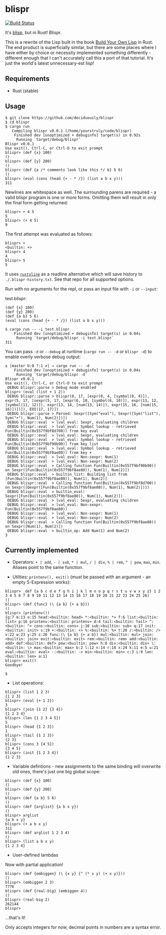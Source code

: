 # blispr

[![Build Status](https://travis-ci.org/deciduously/blispr.svg?branch=master)](https://travis-ci.org/deciduously/blispr)

It's [blisp](https://github.com/deciduously/blisp), but in Rust!   Blispr.

This is a rewrite of the Lisp built in the book [Build Your Own Lisp](http://www.buildyourownlisp.com/) in Rust.  The end product is superficially similar, but there are some places where I have either by choice or necessity implemented something differently - different enough that I can't accurately call this a port of that tutorial.  It's just the world's latest unnecessary-est lisp!

## Requirements

* Rust (stable)

## Usage

```blispr
$ git clone https://github.com/deciduously/blispr
$ cd blispr
$ cargo run
   Compiling blispr v0.0.1 (/home/yourstruly/code/blispr)
    Finished dev [unoptimized + debuginfo] target(s) in 0.92s
     Running `target/debug/blispr`
Blispr v0.0.1
Use exit(), Ctrl-C, or Ctrl-D to exit prompt
blispr> (def {x} 100)
()
blispr> (def {y} 200)
()
blispr> (def {a /* comments look like this */ b} 5 6)
()
blispr> (eval (cons (head {+ - * /}) (list a b x y)))
311
```

Newlines are whitespace as well.  The surrounding parens are required - a valid blispr program is one or more forms.  Omitting them will result in only the final form getting returned:

```
blispr> + 4 5
5
blispr> (+ 4 5)
9
```

The first attempt was evaluated as follows:

```
blispr> +
<builtin: +>
blispr> 4
4
blispr> 5
5
```

It uses [`rustyline`](https://github.com/kkawakam/rustyline) as a readline alternative which will save history to `./.blispr-history.txt`.  See that repo for all supported options.

Run with no arguments for the repl, or pass an input file with `-i` or `--input`:

test.blispr:

```
(def {x} 100)
(def {y} 200)
(def {a b} 5 6)
(eval (cons (head {+ - * /}) (list a b x y)))
```

```
$ cargo run -- -i test.blispr 
    Finished dev [unoptimized + debuginfo] target(s) in 0.04s
     Running `target/debug/blispr -i test.blispr`
311
```

You can pass `-d` or `--debug` at runtime (`cargo run -- -d` or `blispr -d`) to enable overly verbose debug output:

```
± |master U:8 ?:1 ✗| → cargo run -- -d
    Finished dev [unoptimized + debuginfo] target(s) in 0.04s
     Running `target/debug/blispr -d`
Blispr v0.0.1
Use exit(), Ctrl-C, or Ctrl-D to exit prompt
 DEBUG blispr::parse > Debug mode enabled
blispr> (eval (list + 1 2))
 DEBUG blispr::parse > blispr(0, 17, [expr(0, 4, [symbol(0, 4)]), expr(5, 17, [sexpr(5, 17, [expr(6, 10, [symbol(6, 10)]), expr(11, 12, [symbol(11, 12)]), expr(13, 14, [num(13, 14)]), expr(15, 16, [num(15, 16)])])]), EOI(17, 17)])
 DEBUG blispr::parse > Parsed: Sexpr([Sym("eval"), Sexpr([Sym("list"), Sym("+"), Num(1), Num(2)])])
 DEBUG blispr::eval  > lval_eval: Sexpr, evaluating children
 DEBUG blispr::eval  > lval_eval: Symbol lookup - retrieved Fun(Builtin(0x557f9bf8d700)) from key eval
 DEBUG blispr::eval  > lval_eval: Sexpr, evaluating children
 DEBUG blispr::eval  > lval_eval: Symbol lookup - retrieved Fun(Builtin(0x557f9bf90b90)) from key list
 DEBUG blispr::eval  > lval_eval: Symbol lookup - retrieved Fun(Builtin(0x557f9bf8ae80)) from key +
 DEBUG blispr::eval  > lval_eval: Non-sexpr: Num(1)
 DEBUG blispr::eval  > lval_eval: Non-sexpr: Num(2)
 DEBUG blispr::eval  > Calling function Fun(Builtin(0x557f9bf90b90)) on Sexpr([Fun(Builtin(0x557f9bf8ae80)), Num(1), Num(2)])
 DEBUG blispr::eval  > builtin_list: Building list from [Fun(Builtin(0x557f9bf8ae80)), Num(1), Num(2)]
 DEBUG blispr::eval  > Calling function Fun(Builtin(0x557f9bf8d700)) on Sexpr([Qexpr([Fun(Builtin(0x557f9bf8ae80)), Num(1), Num(2)])])
 DEBUG blispr::eval  > builtin_eval: Sexpr([Fun(Builtin(0x557f9bf8ae80)), Num(1), Num(2)])
 DEBUG blispr::eval  > lval_eval: Sexpr, evaluating children
 DEBUG blispr::eval  > lval_eval: Non-sexpr: Fun(Builtin(0x557f9bf8ae80))
 DEBUG blispr::eval  > lval_eval: Non-sexpr: Num(1)
 DEBUG blispr::eval  > lval_eval: Non-sexpr: Num(2)
 DEBUG blispr::eval  > Calling function Fun(Builtin(0x557f9bf8ae80)) on Sexpr([Num(1), Num(2)])
 DEBUG blispr::eval  > builtin_op: Add Num(1) and Num(2)
3
```

## Currently implemented

* Operators: `+ | add`, `- | sub`, `* | mul`, `/ | div`, `% | rem`, `^ | pow`, `max`, `min`.  Aliases point to the same function.

* Utilties: `printenv(), exit()` (must be passed with an argument - an empty S-Expression works):

```
blispr> _def {a b c d e f g h i j k l m n o p q r s t u v w x y z} 1 2 3 4 5 6 7 8 9 10 11 12 13 14 15 16 17 18 19 20 21 22 23 24 25 26)
()
blispr> (def {func} (\ {a b} {+ a b}))
()
blispr> (printenv())
{g:7 m:13 o:15 head:<builtin: head> *:<builtin: *> f:6 list:<builtin: list> p:16 printenv:<builtin: printenv> d:4 tail:<builtin: tail> ^:<builtin: ^> cons:<builtin: cons> j:10 sub:<builtin: sub> q:17 init:<builtin: init> s:19 +:<builtin: +> %:<builtin: %> t:20 /:<builtin: /> v:22 w:23 y:25 z:26 func:(\ {a b} {+ a b}) mul:<builtin: mul> join:<builtin: join> exit:<builtin: exit> rem:<builtin: rem> add:<builtin: add> def:<builtin: def> pow:<builtin: pow> h:8 div:<builtin: div> \:<builtin: \> max:<builtin: max> b:2 l:12 n:14 r:18 x:24 k:11 e:5 u:21 eval:<builtin: eval> -:<builtin: -> min:<builtin: min> c:3 i:9 len:<builtin: len> a:1}
blispr> exit()
Goodbye!

$
```

* List operations:

```
blispr> (list 1 2 3)
{1 2 3}
blispr> (eval {+ 1 2})
3
blispr> (join {1 2} {3 4})
{1 2 3 4}
blispr> (len {1 2 3 4 5})
5
blispr> (head {1 2 3})
1
blispr> (tail {1 2 3})
{2 3}
blispr> (cons 3 {4 5})
{3 4 5}
blispr> (init {1 2 3 4})
{1 2 3}
```

* Variable defintions - new assignments to the same binding will overwrite old ones, there's just one big global scope:

```
blispr> (def {x} 100)
()
blispr> (def {y} 200)
()
blispr> (def {a b} 5 6)
()
blispr> (def {arglist} {a b x y})
()
blispr> arglist
{a b x y}
blispr> (+ a b x y)
311
blispr> (def arglist 1 2 3 4)
()
blispr> (list a b x y)
{1 2 3 4}
```

* User-defined lambdas

Now with partial application!

```
blispr> (def {embiggen} (\ {x y} {^ (* x y) (+ x y)}))
()
blispr> (embiggen 2 3)
7776
blispr> (def {real-big} (embiggen 4))
()
blispr> (real-big 2)
262144
blispr> 
```

...that's it!

Only accepts integers for now, decimal points in numbers are a syntax error.
